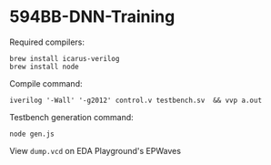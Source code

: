 # 594BB-DNN-Training

Required compilers:
```
brew install icarus-verilog
brew install node
```

Compile command:
```
iverilog '-Wall' '-g2012' control.v testbench.sv  && vvp a.out
```

Testbench generation command:
```
node gen.js
```

View `dump.vcd` on EDA Playground's EPWaves